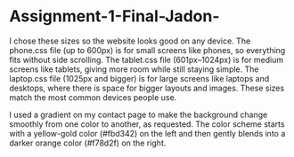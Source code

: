 # Assignment-1-Final-Jadon-

I chose these sizes so the website looks good on any device. The phone.css file (up to 600px) is for small screens like phones, so everything fits without side scrolling. The tablet.css file (601px–1024px) is for medium screens like tablets, giving more room while still staying simple. The laptop.css file (1025px and bigger) is for large screens like laptops and desktops, where there is space for bigger layouts and images. These sizes match the most common devices people use.

I used a gradient on my contact page to make the background change smoothly from one color to another, as requested. The color scheme starts with a yellow-gold color (#fbd342) on the left and then gently blends into a darker orange color (#f78d2f) on the right.